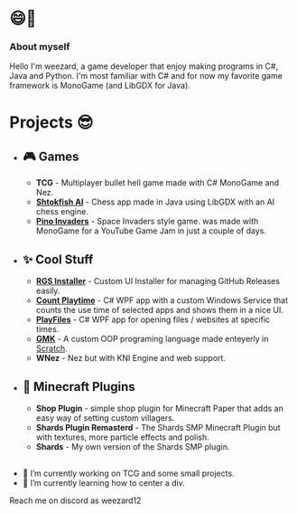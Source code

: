 # 😄👋
### About myself
Hello I'm weezard, a game developer that enjoy making programs in C#, Java and Python. I'm most familiar with C# and for now my favorite game framework is MonoGame (and LibGDX for Java).

# Projects 😎
- ## 🎮 Games
  - **TCG** - Multiplayer bullet hell game made with C# MonoGame and Nez.
  - **[Shtokfish AI](https://github.com/weezard12/ShtokfishAI)** - Chess app made in Java using LibGDX with an AI chess engine.
  - **[Pino Invaders](https://weezard12.itch.io/pino-invaders)** - Space Invaders style game. was made with MonoGame for a YouTube Game Jam in just a couple of days.

- ## ✨ Cool Stuff
  - **[RGS Installer](https://github.com/weezard12/RGS-Installer)** - Custom UI Installer for managing GitHub Releases easily.
  - **[Count Playtime](https://github.com/weezard12/Count-Playtime)** - C# WPF app with a custom Windows Service that counts the use time of selected apps and shows them in a nice UI. 
  - **[PlayFiles](https://github.com/weezard12/PlayFiles)** - C# WPF app for opening files / websites at specific times.
  - **[GMK](https://github.com/weezard12/GMK-Game-Maker)** - A custom OOP programing language made enteyerly in [Scratch](https://scratch.mit.edu/projects/741955786/).
  - **WNez** - Nez but with KNI Engine and web support.

- ## 🔧 Minecraft Plugins
  - **Shop Plugin** - simple shop plugin for Minecraft Paper that adds an easy way of setting custom villagers.
  - **Shards Plugin Remasterd** - The Shards SMP Minecraft Plugin but with textures, more particle effects and polish.
  - **Shards** - My own version of the Shards SMP plugin.

## 
- 🔭 I’m currently working on TCG and some small projects.
- 🌱 I’m currently learning how to center a div.

Reach me on discord as weezard12

<!--
**weezard12/weezard12** is a ✨ _special_ ✨ repository because its `README.md` (this file) appears on your GitHub profile.

Here are some ideas to get you started:

- 🔭 I’m currently working on ...
- 🌱 I’m currently learning ...
- 👯 I’m looking to collaborate on ...
- 🤔 I’m looking for help with ...
- 💬 Ask me about ...
- 📫 How to reach me: ...
- 😄 Pronouns: ...
- ⚡ Fun fact: ...
-->
